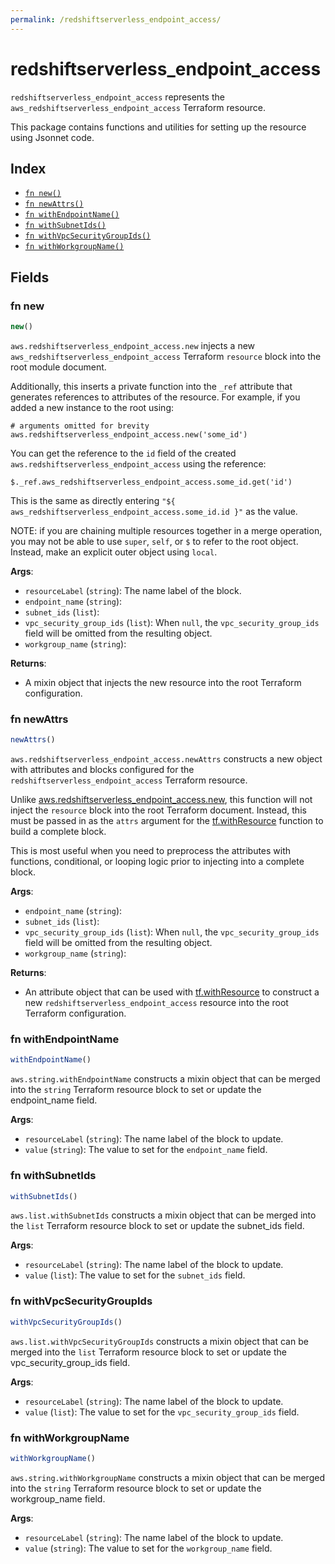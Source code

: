 ```yaml
---
permalink: /redshiftserverless_endpoint_access/
---
```


# redshiftserverless_endpoint_access

`redshiftserverless_endpoint_access` represents the `aws_redshiftserverless_endpoint_access` Terraform resource.



This package contains functions and utilities for setting up the resource using Jsonnet code.


## Index

* [`fn new()`](#fn-new)
* [`fn newAttrs()`](#fn-newattrs)
* [`fn withEndpointName()`](#fn-withendpointname)
* [`fn withSubnetIds()`](#fn-withsubnetids)
* [`fn withVpcSecurityGroupIds()`](#fn-withvpcsecuritygroupids)
* [`fn withWorkgroupName()`](#fn-withworkgroupname)

## Fields

### fn new

```ts
new()
```


`aws.redshiftserverless_endpoint_access.new` injects a new `aws_redshiftserverless_endpoint_access` Terraform `resource`
block into the root module document.

Additionally, this inserts a private function into the `_ref` attribute that generates references to attributes of the
resource. For example, if you added a new instance to the root using:

    # arguments omitted for brevity
    aws.redshiftserverless_endpoint_access.new('some_id')

You can get the reference to the `id` field of the created `aws.redshiftserverless_endpoint_access` using the reference:

    $._ref.aws_redshiftserverless_endpoint_access.some_id.get('id')

This is the same as directly entering `"${ aws_redshiftserverless_endpoint_access.some_id.id }"` as the value.

NOTE: if you are chaining multiple resources together in a merge operation, you may not be able to use `super`, `self`,
or `$` to refer to the root object. Instead, make an explicit outer object using `local`.

**Args**:
  - `resourceLabel` (`string`): The name label of the block.
  - `endpoint_name` (`string`): 
  - `subnet_ids` (`list`): 
  - `vpc_security_group_ids` (`list`):  When `null`, the `vpc_security_group_ids` field will be omitted from the resulting object.
  - `workgroup_name` (`string`): 

**Returns**:
- A mixin object that injects the new resource into the root Terraform configuration.


### fn newAttrs

```ts
newAttrs()
```


`aws.redshiftserverless_endpoint_access.newAttrs` constructs a new object with attributes and blocks configured for the `redshiftserverless_endpoint_access`
Terraform resource.

Unlike [aws.redshiftserverless_endpoint_access.new](#fn-new), this function will not inject the `resource`
block into the root Terraform document. Instead, this must be passed in as the `attrs` argument for the
[tf.withResource](https://github.com/tf-libsonnet/core/tree/main/docs#fn-withresource) function to build a complete block.

This is most useful when you need to preprocess the attributes with functions, conditional, or looping logic prior to
injecting into a complete block.

**Args**:
  - `endpoint_name` (`string`): 
  - `subnet_ids` (`list`): 
  - `vpc_security_group_ids` (`list`):  When `null`, the `vpc_security_group_ids` field will be omitted from the resulting object.
  - `workgroup_name` (`string`): 

**Returns**:
  - An attribute object that can be used with [tf.withResource](https://github.com/tf-libsonnet/core/tree/main/docs#fn-withresource) to construct a new `redshiftserverless_endpoint_access` resource into the root Terraform configuration.


### fn withEndpointName

```ts
withEndpointName()
```

`aws.string.withEndpointName` constructs a mixin object that can be merged into the `string`
Terraform resource block to set or update the endpoint_name field.



**Args**:
  - `resourceLabel` (`string`): The name label of the block to update.
  - `value` (`string`): The value to set for the `endpoint_name` field.


### fn withSubnetIds

```ts
withSubnetIds()
```

`aws.list.withSubnetIds` constructs a mixin object that can be merged into the `list`
Terraform resource block to set or update the subnet_ids field.



**Args**:
  - `resourceLabel` (`string`): The name label of the block to update.
  - `value` (`list`): The value to set for the `subnet_ids` field.


### fn withVpcSecurityGroupIds

```ts
withVpcSecurityGroupIds()
```

`aws.list.withVpcSecurityGroupIds` constructs a mixin object that can be merged into the `list`
Terraform resource block to set or update the vpc_security_group_ids field.



**Args**:
  - `resourceLabel` (`string`): The name label of the block to update.
  - `value` (`list`): The value to set for the `vpc_security_group_ids` field.


### fn withWorkgroupName

```ts
withWorkgroupName()
```

`aws.string.withWorkgroupName` constructs a mixin object that can be merged into the `string`
Terraform resource block to set or update the workgroup_name field.



**Args**:
  - `resourceLabel` (`string`): The name label of the block to update.
  - `value` (`string`): The value to set for the `workgroup_name` field.
